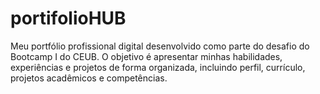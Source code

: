 # portifolioHUB
Meu portfólio profissional digital desenvolvido como parte do desafio do Bootcamp I do CEUB. O objetivo é apresentar minhas habilidades, experiências e projetos de forma organizada, incluindo perfil, currículo, projetos acadêmicos e competências.
